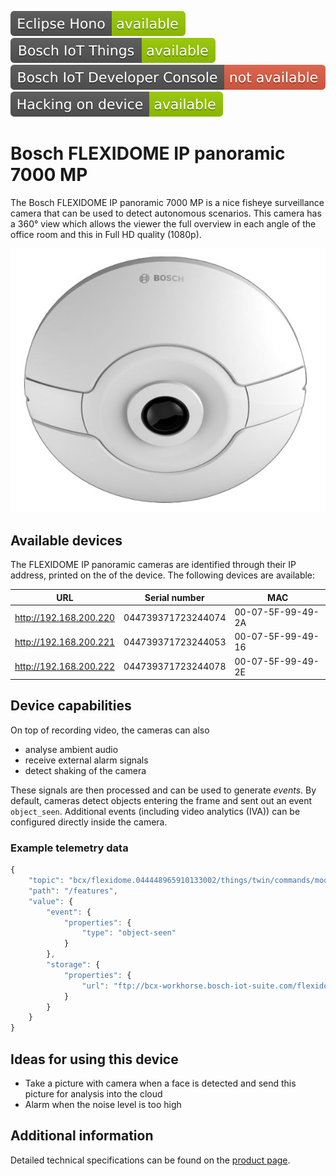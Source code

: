![Available in Eclipse Hono](images/shields/Eclipse_Hono-available-green.svg)
![Available in Bosch IoT Things](images/shields/Bosch_IoT_Things-available-green.svg)
![Not available in Bosch IoT Developer Console](images/shields/Bosch_IoT_Developer_Console-not_available-red.svg)
![You can work directly on this device](images/shields/Hacking_on_device-available-green.svg)

# Bosch FLEXIDOME IP panoramic 7000 MP

The Bosch FLEXIDOME IP panoramic 7000 MP is a nice fisheye surveillance camera that can be used to detect autonomous scenarios. This camera has a 360° view which allows the viewer the full overview in each angle of the office room and this in Full HD quality (1080p).

![Bosch FLEXIDOME IP panoramic 7000 MP](images/FLEXIDOME_IP_panoramic_7000_MP.jpg "Bosch FLEXIDOME IP panoramic 7000 MP")

## Available devices

The FLEXIDOME IP panoramic cameras are identified through their IP address, printed on the of the device. The following devices are available:

| URL                    | Serial number      | MAC               |
|------------------------|--------------------|-------------------|
| http://192.168.200.220 | 044739371723244074 | 00-07-5F-99-49-2A |
| http://192.168.200.221 | 044739371723244053 | 00-07-5F-99-49-16 |
| http://192.168.200.222 | 044739371723244078 | 00-07-5F-99-49-2E |

## Device capabilities

On top of recording video, the cameras can also
- analyse ambient audio
- receive external alarm signals
- detect shaking of the camera

These signals are then processed and can be used to generate _events_. By default, cameras detect objects
entering the frame and sent out an event `object_seen`. Additional events (including video analytics (IVA))
can be configured directly inside the camera.

### Example telemetry data

```javascript
{
	"topic": "bcx/flexidome.044448965910133002/things/twin/commands/modify",
	"path": "/features",
	"value": {
		"event": {
			"properties": {
				"type": "object-seen"
			}
		},
		"storage": {
			"properties": {
				"url": "ftp://bcx-workhorse.bosch-iot-suite.com/flexidome.044448965910133002/"
			}
		}
	}
}
```

## Ideas for using this device

- Take a picture with camera when a face is detected and send this picture for analysis into the cloud
- Alarm when the noise level is too high

## Additional information

Detailed technical specifications can be found on the [product page](https://us.boschsecurity.com/en/products/videosystems/ipcameras/panoramiccameras_1/flexidomeippanoramic7000m/flexidomeippanoramic7000m_18936).
